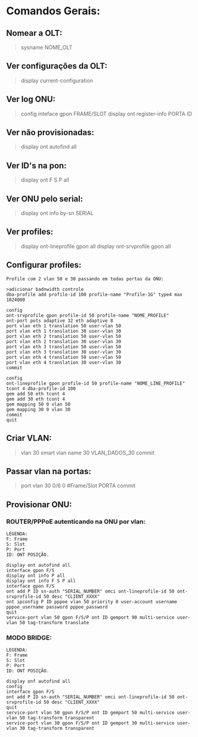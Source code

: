 
# Comandos Gerais:
## Nomear a OLT:
>sysname NOME_OLT


## Ver configurações da OLT:
>display current-configuration


## Ver log ONU:
>config
>inteface gpon FRAME/SLOT
>display ont register-info PORTA ID


## Ver não provisionadas:
>display ont autofind all


## Ver ID's na pon:
>display ont F S P all

## Ver ONU pelo serial:
>display ont info by-sn SERIAL	



## Ver profiles:
>display ont-lineprofile gpon all
>display ont-srvprofile gpon all


## Configurar profiles:
	
	Profile com 2 vlan 50 e 30 passando em todas portas da ONU:
	
	>adicionar badnwidth controle
	dba-profile add profile-id 100 profile-name "Profile-1G" type4 max 1024000
	
	config
	ont-srvprofile gpon profile-id 50 profile-name "NOME_PROFILE"
	ont-port pots adaptive 32 eth adaptive 8
	port vlan eth 1 translation 50 user-vlan 50
	port vlan eth 1 translation 30 user-vlan 30
	port vlan eth 2 translation 50 user-vlan 50
	port vlan eth 2 translation 30 user-vlan 30
	port vlan eth 3 translation 50 user-vlan 50
	port vlan eth 3 translation 30 user-vlan 30
	port vlan eth 4 translation 50 user-vlan 50
	port vlan eth 4 translation 30 user-vlan 30
	commit

	config
	ont-lineprofile gpon profile-id 50 profile-name "NOME_LINE_PROFILE"
	tcont 4 dba-profile-id 100
	gem add 50 eth tcont 4
	gem add 30 eth tcont 4
	gem mapping 50 0 vlan 50
	gem mapping 30 0 vlan 30
	commit
	quit



## Criar VLAN:

>vlan 30 smart 
>vlan name 30 VLAN_DADOS_30
>commit


## Passar vlan na portas:

>port vlan 30 0/6 0   #Frame/Slot PORTA
>commit




## Provisionar ONU:

### ROUTER/PPPoE autenticando na ONU por vlan:

	LEGENDA: 
	F: Frame 
	S: Slot 
	P: Port
	ID: ONT POSIÇÃO. 

	display ont autofind all
	interface gpon F/S
	display ont info P all
	display ont info F S P all
	interface gpon F/S
	ont add P ID sn-auth "SERIAL_NUMBER" omci ont-lineprofile-id 50 ont-srvprofile-id 50 desc "CLIENT_XXXX"              
	ont ipconfig P ID pppoe vlan 50 priority 0 user-account username pppoe_username password pppoe_password
	quit
	service-port vlan 50 gpon F/S/P ont ID gemport 90 multi-service user-vlan 50 tag-transform translate




### MODO BRIDGE: 

	LEGENDA: 
	F: Frame 
	S: Slot 
	P: Port
	ID: ONT POSIÇÃO. 

	display onf autofind all
	config
	interface gpon F/S
	ont add P ID sn-auth "SERIAL_NUMBER" omci ont-lineprofile-id 50 ont-srvprofile-id 50 desc "CLIENT_XXXX"
	quit
	service-port vlan 50 gpon F/S/P ont ID gemport 50 multi-service user-vlan 50 tag-transform transparent
	service-port vlan 30 gpon F/S/P ont ID gemport 30 multi-service user-vlan 30 tag-transform transparent

